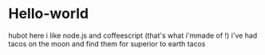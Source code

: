 # Hello-world

hubot here i like node.js and coffeescript (that's what i'mmade of !)
i've had tacos on the moon and find them for superior to earth tacos
